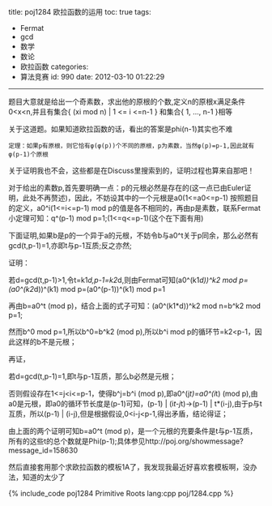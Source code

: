 title: poj1284 欧拉函数的运用
toc: true
tags:
  - Fermat
  - gcd
  - 数学
  - 数论
  - 欧拉函数
categories:
  - 算法竞赛
id: 990
date: 2012-03-10 01:22:29
---

题目大意就是给出一个奇素数，求出他的原根的个数,定义n的原根x满足条件0<x<n,并且有集合{ (xi mod n) | 1 <= i <=n-1 } 和集合{ 1, ..., n-1 }相等

关于这道题。如果知道欧拉函数的话，看出的答案是phi(n-1)其实也不难

`定理：如果p有原根，则它恰有φ(φ(p))个不同的原根，p为素数，当然φ(p)=p-1,因此就有φ(p-1)个原根`

关于证明我也不会，这些都是在Discuss里搜索到的，证明过程也算来自那吧！

对于给出的素数p,首先要明确一点：p的元根必然是存在的(这一点已由Euler证明，此处不再赘述)，因此，不妨设其中的一个元根是a0(1<=a0<=p-1)
按照题目的定义，a0^i(1<=i<=p-1) mod p的值是各不相同的，再由p是素数，联系Fermat小定理可知：q^(p-1) mod p=1;(1<=q<=p-1)(这个在下面有用)

下面证明,如果b是p的一个异于a的元根，不妨令b与a0^t关于p同余，那么必然有gcd(t,p-1)=1,亦即t与p-1互质;反之亦然;

证明：

若d=gcd(t,p-1)>1,令t=k1*d,p-1=k2*d,则由Fermat可知(a0^(k1*d))^k2 mod p=(a0^(k2*d))^(k1) mod p=(a0^(p-1))^(k1) mod p=1

再由b=a0^t (mod p)，结合上面的式子可知：(a0^(k1*d))^k2 mod n=b^k2 mod p=1;

然而b^0 mod p=1,所以b^0=b^k2 (mod p),所以b^i mod p的循环节=k2<p-1，因此这样的b不是元根；

再证，

若d=gcd(t,p-1)=1,即t与p-1互质，那么b必然是元根；

否则假设存在1<=j<i<=p-1，使得b^j=b^i (mod p),即a0^(j*t)=a0^(i*t) (mod p),由a0是元根，即a0的循环节长度是(p-1)可知，(p-1) | (i*t-j*t)->(p-1) | t*(i-j),由于p与t互质，所以(p-1) | (i-j),但是根据假设,0<i-j<p-1,得出矛盾，结论得证；

由上面的两个证明可知b=a0^t (mod p)，是一个元根的充要条件是t与p-1互质，所有的这些t的总个数就是Phi(p-1);具体参见http://poj.org/showmessage?message_id=158630

然后直接套用那个求欧拉函数的模板1A了，我发现我最近好喜欢套模板啊，没办法，知道的太少了

{% include_code poj1284 Primitive Roots lang:cpp poj/1284.cpp %}